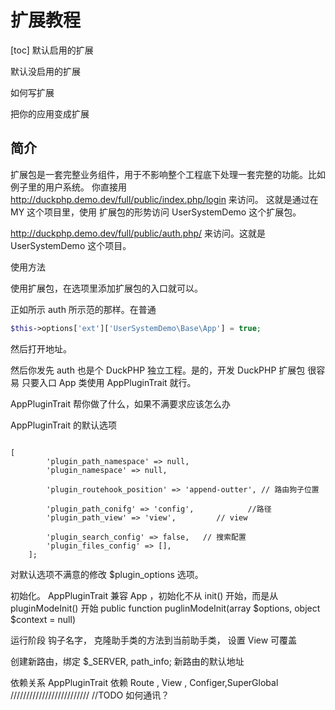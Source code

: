 # 扩展教程
[toc]
默认启用的扩展

默认没启用的扩展

如何写扩展

把你的应用变成扩展


## 简介

扩展包是一套完整业务组件，用于不影响整个工程底下处理一套完整的功能。比如例子里的用户系统。
你直接用
http://duckphp.demo.dev/full/public/index.php/login 来访问。 这就是通过在 MY 这个项目里，使用 扩展包的形势访问
UserSystemDemo 这个扩展包。

http://duckphp.demo.dev/full/public/auth.php/ 来访问。这就是 UserSystemDemo 这个项目。

使用方法



使用扩展包，在选项里添加扩展包的入口就可以。

正如所示 auth 所示范的那样。在普通 
```php
$this->options['ext']['UserSystemDemo\Base\App'] = true;
```
然后打开地址。


然后你发先 auth 也是个 DuckPHP 独立工程。是的，开发 DuckPHP 扩展包 很容易
只要入口  App 类使用 AppPluginTrait 就行。

AppPluginTrait 帮你做了什么，如果不满要求应该怎么办

AppPluginTrait 的默认选项
```

[
        'plugin_path_namespace' => null,
        'plugin_namespace' => null,
        
        'plugin_routehook_position' => 'append-outter', // 路由狗子位置
        
        'plugin_path_conifg' => 'config',            //路径
        'plugin_path_view' => 'view',         // view 
        
        'plugin_search_config' => false,   // 搜索配置
        'plugin_files_config' => [],
    ];
```

对默认选项不满意的修改 $plugin_options 选项。

初始化。
 AppPluginTrait 兼容 App ，初始化不从 init() 开始，而是从 pluginModeInit() 开始
    public function puglinModeInit(array $options, object $context = null)


运行阶段
钩子名字，
克隆助手类的方法到当前助手类，
设置 View 可覆盖

创建新路由，绑定  $_SERVER, path_info;
新路由的默认地址


依赖关系
AppPluginTrait  依赖 Route , View , Configer,SuperGlobal
///////////////////////// 
//TODO 如何通讯？